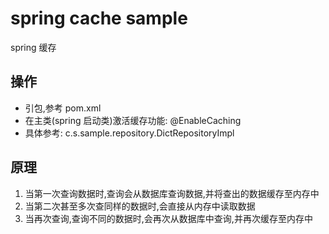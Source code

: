 # spring cache sample
spring 缓存

## 操作
- 引包,参考 pom.xml
- 在主类(spring 启动类)激活缓存功能: @EnableCaching
- 具体参考: c.s.sample.repository.DictRepositoryImpl

## 原理
1. 当第一次查询数据时,查询会从数据库查询数据,并将查出的数据缓存至内存中
2. 当第二次甚至多次查同样的数据时,会直接从内存中读取数据
3. 当再次查询,查询不同的数据时,会再次从数据库中查询,并再次缓存至内存中
